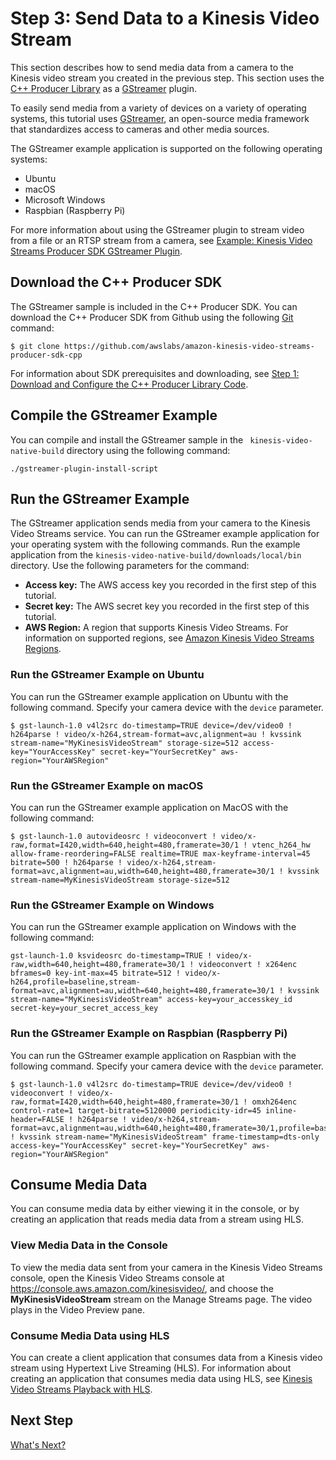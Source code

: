# Step 3: Send Data to a Kinesis Video Stream<a name="gs-send-data"></a>

This section describes how to send media data from a camera to the Kinesis video stream you created in the previous step\. This section uses the [C\+\+ Producer Library](producer-sdk-cpp.md) as a [GStreamer](examples-gstreamer-plugin.md) plugin\.

To easily send media from a variety of devices on a variety of operating systems, this tutorial uses [GStreamer](https://gstreamer.freedesktop.org/), an open\-source media framework that standardizes access to cameras and other media sources\. 

The GStreamer example application is supported on the following operating systems:
+ Ubuntu
+ macOS
+ Microsoft Windows
+ Raspbian \(Raspberry Pi\)

For more information about using the GStreamer plugin to stream video from a file or an RTSP stream from a camera, see [Example: Kinesis Video Streams Producer SDK GStreamer Plugin](examples-gstreamer-plugin.md)\.

## Download the C\+\+ Producer SDK<a name="gs-send-data-1"></a>

The GStreamer sample is included in the C\+\+ Producer SDK\. You can download the C\+\+ Producer SDK from Github using the following [Git](https://git-scm.com/downloads) command: 

```
$ git clone https://github.com/awslabs/amazon-kinesis-video-streams-producer-sdk-cpp 
```

For information about SDK prerequisites and downloading, see [Step 1: Download and Configure the C\+\+ Producer Library Code](producersdk-cpp-download.md)\.

## Compile the GStreamer Example<a name="gs-send-data-2"></a>

You can compile and install the GStreamer sample in the ` kinesis-video-native-build` directory using the following command:

```
./gstreamer-plugin-install-script
```

## Run the GStreamer Example<a name="gs-send-data-3"></a>

The GStreamer application sends media from your camera to the Kinesis Video Streams service\. You can run the GStreamer example application for your operating system with the following commands\. Run the example application from the `kinesis-video-native-build/downloads/local/bin` directory\. Use the following parameters for the command:
+ **Access key:** The AWS access key you recorded in the first step of this tutorial\.
+ **Secret key:** The AWS secret key you recorded in the first step of this tutorial\.
+ **AWS Region:** A region that supports Kinesis Video Streams\. For information on supported regions, see [Amazon Kinesis Video Streams Regions](https://docs.aws.amazon.com/general/latest/gr/rande.html#akv_region)\.

### Run the GStreamer Example on Ubuntu<a name="gs-send-data-3-ubuntu"></a>

You can run the GStreamer example application on Ubuntu with the following command\. Specify your camera device with the `device` parameter\.

```
$ gst-launch-1.0 v4l2src do-timestamp=TRUE device=/dev/video0 ! h264parse ! video/x-h264,stream-format=avc,alignment=au ! kvssink stream-name="MyKinesisVideoStream" storage-size=512 access-key="YourAccessKey" secret-key="YourSecretKey" aws-region="YourAWSRegion"
```

### Run the GStreamer Example on macOS<a name="gs-send-data-3-macos"></a>

You can run the GStreamer example application on MacOS with the following command:

```
$ gst-launch-1.0 autovideosrc ! videoconvert ! video/x-raw,format=I420,width=640,height=480,framerate=30/1 ! vtenc_h264_hw allow-frame-reordering=FALSE realtime=TRUE max-keyframe-interval=45 bitrate=500 ! h264parse ! video/x-h264,stream-format=avc,alignment=au,width=640,height=480,framerate=30/1 ! kvssink stream-name=MyKinesisVideoStream storage-size=512
```

### Run the GStreamer Example on Windows<a name="gs-send-data-3-windows"></a>

You can run the GStreamer example application on Windows with the following command:

```
gst-launch-1.0 ksvideosrc do-timestamp=TRUE ! video/x-raw,width=640,height=480,framerate=30/1 ! videoconvert ! x264enc bframes=0 key-int-max=45 bitrate=512 ! video/x-h264,profile=baseline,stream-format=avc,alignment=au,width=640,height=480,framerate=30/1 ! kvssink stream-name="MyKinesisVideoStream" access-key=your_accesskey_id secret-key=your_secret_access_key
```

### Run the GStreamer Example on Raspbian \(Raspberry Pi\)<a name="gs-send-data-3-rpi"></a>

You can run the GStreamer example application on Raspbian with the following command\. Specify your camera device with the `device` parameter\.

```
$ gst-launch-1.0 v4l2src do-timestamp=TRUE device=/dev/video0 ! videoconvert ! video/x-raw,format=I420,width=640,height=480,framerate=30/1 ! omxh264enc control-rate=1 target-bitrate=5120000 periodicity-idr=45 inline-header=FALSE ! h264parse ! video/x-h264,stream-format=avc,alignment=au,width=640,height=480,framerate=30/1,profile=baseline ! kvssink stream-name="MyKinesisVideoStream" frame-timestamp=dts-only access-key="YourAccessKey" secret-key="YourSecretKey" aws-region="YourAWSRegion"
```

## Consume Media Data<a name="gs-send-data-4"></a>

You can consume media data by either viewing it in the console, or by creating an application that reads media data from a stream using HLS\.

### View Media Data in the Console<a name="gs-send-data-4-1"></a>

To view the media data sent from your camera in the Kinesis Video Streams console, open the Kinesis Video Streams console at [https://console\.aws\.amazon\.com/kinesisvideo/](https://console.aws.amazon.com/kinesisvideo/), and choose the **MyKinesisVideoStream** stream on the Manage Streams page\. The video plays in the Video Preview pane\. 

### Consume Media Data using HLS<a name="gs-send-data-4-2"></a>

You can create a client application that consumes data from a Kinesis video stream using Hypertext Live Streaming \(HLS\)\. For information about creating an application that consumes media data using HLS, see [Kinesis Video Streams Playback with HLS](how-hls.md)\.

## Next Step<a name="gs-next-step-4"></a>

[What's Next? ](gs-console-whatnext.md)
